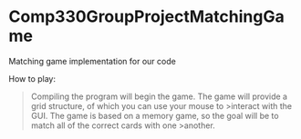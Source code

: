 # Comp330GroupProjectMatchingGame
Matching game implementation for our code


How to play:
>Compiling the program will begin the game. The game will provide a grid structure, of which you can use your mouse to >interact with the GUI. The game is based on a memory game, so the goal will be to match all of the correct cards with one >another. 
